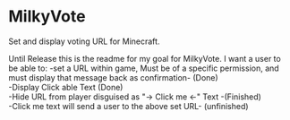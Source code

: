 # MilkyVote
Set and display voting URL for Minecraft.

Until Release this is the readme for my goal for MilkyVote.
I want a user to be able to:
-set a URL within game, Must be of a specific permission, and must display that message back as confirmation- (Done)<br />
-Display Click able Text (Done)<br />
  -Hide URL from player disguised as "-> Click me <-" Text -(Finished)<br />
  -Click me text will send a user to the above set URL- (unfinished)<br />
